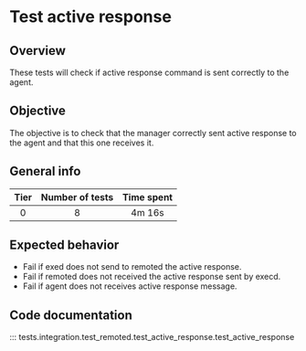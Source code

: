 # Test active response

## Overview
These tests will check if active response command is sent correctly to the agent.

## Objective

The objective is to check that the manager correctly sent active response to the agent and that this one receives it.

## General info

|Tier | Number of tests | Time spent |
|:--:|:--:|:--:|
| 0 | 8 | 4m 16s |

## Expected behavior

- Fail if exed does not send to remoted the active response.
- Fail if remoted does not received the active response sent by execd.
- Fail if agent does not receives active response message.

## Code documentation

::: tests.integration.test_remoted.test_active_response.test_active_response

